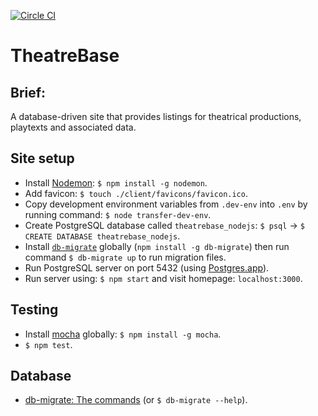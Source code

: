 [![Circle CI](https://circleci.com/gh/andygout/theatrebase_nodejs/tree/master.svg?style=svg)](https://circleci.com/gh/andygout/theatrebase_nodejs)


TheatreBase
=================


Brief:
-------

A database-driven site that provides listings for theatrical productions, playtexts and associated data.


Site setup
-------

- Install [Nodemon](http://nodemon.io): `$ npm install -g nodemon`.
- Add favicon: `$ touch ./client/favicons/favicon.ico`.
- Copy development environment variables from `.dev-env` into `.env` by running command: `$ node transfer-dev-env`.
- Create PostgreSQL database called `theatrebase_nodejs`: `$ psql` -> `$ CREATE DATABASE theatrebase_nodejs`.
- Install [`db-migrate`](https://www.npmjs.com/package/db-migrate) globally (`npm install -g db-migrate`) then run command `$ db-migrate up` to run migration files.
- Run PostgreSQL server on port 5432 (using [Postgres.app](http://postgresapp.com)).
- Run server using: `$ npm start` and visit homepage: `localhost:3000`.


Testing
-------

- Install [mocha](https://www.npmjs.com/package/mocha) globally: `$ npm install -g mocha`.
- `$ npm test`.


Database
-------
- [db-migrate: The commands](https://db-migrate.readthedocs.io/en/latest/Getting%20Started/the%20commands) (or `$ db-migrate --help`).
